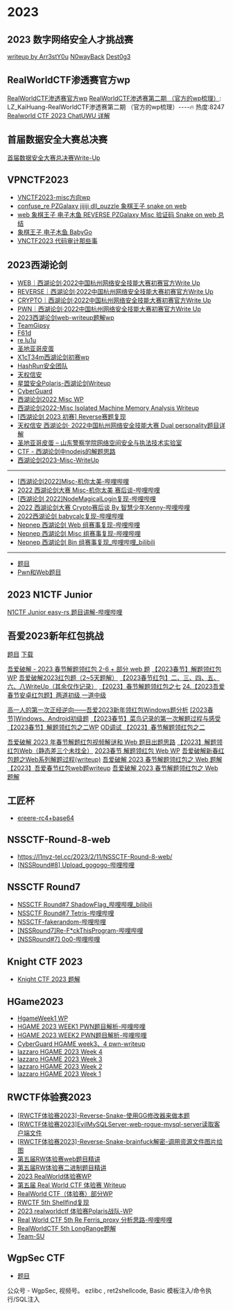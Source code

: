 
# 2023

## 2023 数字网络安全人才挑战赛
[writeup by Arr3stY0u](https://mp.weixin.qq.com/s/raoRrCy00F17YefchLAfoQ)
[N0wayBack](https://mp.weixin.qq.com/s/p2B0WAd1tKRuj6nKhht03A)
[Dest0g3](https://mp.weixin.qq.com/s/shkUat2_xOn_b2Zfv_M7Ig)

## RealWorldCTF渗透赛官方wp
[RealWorldCTF渗透赛官方wp](https://www.bilibili.com/video/BV18X4y1Q775/)
[RealWorldCTF渗透赛第二期 （官方的wp梳理）](https://blog.csdn.net/weixin_45908624/article/details/129487959): LZ_KaiHuang-RealWorldCTF渗透赛第二期 （官方的wp梳理）----🔥 热度:8247 
[Realworld CTF 2023 ChatUWU 详解](https://mp.weixin.qq.com/s/alEAhPRIH1eOYCmU3VEgGQ)


## 首届数据安全大赛总决赛
[首届数据安全大赛总决赛Write-Up](https://mp.weixin.qq.com/s/ew-IoCyL7oqBKu4U01gF6Q)

## VPNCTF2023
* [VNCTF2023-misc方向wp](https://blog.csdn.net/jyttttttt/article/details/129114207)
* [confuse_re PZGalaxy jijiji dll_puzzle 象棋王子 snake on web](https://blog.csdn.net/sln_1550/article/details/129116674)
* [web 象棋王子 电子木鱼 REVERSE PZGalaxy Misc 验证码 Snake on web 总结](https://blog.csdn.net/weixin_52118017/article/details/129116420)
* [象棋王子 电子木鱼 BabyGo](https://blog.csdn.net/akxnxbshai/article/details/129113110)
* [VNCTF2023 代码审计那些事](https://mp.weixin.qq.com/s/d5tNwRDayYLqQND5o79g4A)

## 2023西湖论剑
* [WEB｜西湖论剑·2022中国杭州网络安全技能大赛初赛官方Write Up](https://mp.weixin.qq.com/s/eNp4TBErUion6GGaZVG4AA)
* [REVERSE｜西湖论剑·2022中国杭州网络安全技能大赛初赛官方Write Up](https://mp.weixin.qq.com/s/xhJ3EeKbJBEkT0hyqaILxw)
* [CRYPTO｜西湖论剑·2022中国杭州网络安全技能大赛初赛官方Write Up](https://mp.weixin.qq.com/s/PvNYyrqXIYBpyW6Q5eySIA)
* [PWN｜西湖论剑·2022中国杭州网络安全技能大赛初赛官方Write Up](https://mp.weixin.qq.com/s/JQ7hzjqKTEXYhtZ8TJAXYg)
* [2023西湖论剑web-writeup题解wp](https://mp.weixin.qq.com/s/WnIhWkNsYB3TR1S1LItuqA)
* [TeamGipsy](https://mp.weixin.qq.com/s/vSI5nTZVcwm5qwh2iwomcg)
* [F61d](https://mp.weixin.qq.com/s/Hkr-3CX93XeqkyeKizJTDw)
* [re lu1u](http://lu1u.bxsteam.tk/2023/02/03/2023XHLJ-RE/#2023xhlj-re)
* [圣地亚哥皮蛋](https://mp.weixin.qq.com/s/3ETqxi4kG_UWC-bmjemyGA)
* [X1cT34m西湖论剑初赛wp](https://mp.weixin.qq.com/s/rGiATr3_ObGCAUpsN-0ziQ)
* [HashRun安全团队](https://mp.weixin.qq.com/s/b-55CP7zm-TeyZJI3stU3g)
* [天权信安](https://mp.weixin.qq.com/s/XSR2VDX9xDEAGxr7qAbLZw)
* [星盟安全Polaris-西湖论剑Writeup](https://mp.weixin.qq.com/s/tu4CVGezcCH-1oGVNJ90Xw)
* [CyberGuard](https://mp.weixin.qq.com/s/2aZwbn84y_wa0JWb_D_OPQ)
* [西湖论剑2022 Misc WP](https://zysgmzb.club/index.php/archives/126)
* [西湖论剑2022-Misc Isolated Machine Memory Analysis Writeup](https://zysgmzb.club/index.php/archives/132)
* [[西湖论剑 2023 初赛] Reverse赛题复现](https://www.cnblogs.com/Here-is-SG/p/17090521.html)
* [天权信安 西湖论剑· 2022中国杭州网络安全技能大赛 Dual personality题目详解](https://mp.weixin.qq.com/s/o5175CxYXnVcyDyfAWHLNQ)
* [圣地亚哥皮蛋 – 山东警察学院网络空间安全与执法技术实验室](http://www.sdpcsec.cn/?p=259)
* [CTF - 西湖论剑中nodejs的解题思路](https://mp.weixin.qq.com/s/WT-OGoKBxXg6dKkU1MlySA)
* [西湖论剑2023-Misc-WriteUp](https://byxs20.github.io/posts/20175.html)
---
* [[西湖论剑2022]Misc-机你太美-哔哩哔哩](https://www.bilibili.com/video/BV1y84y157gz)
* [2022 西湖论剑大赛 Misc-机你太美 赛后谈-哔哩哔哩](https://www.bilibili.com/video/BV15T41197F6)
* [[西湖论剑 2022]NodeMagicalLogin复现-哔哩哔哩](https://www.bilibili.com/video/BV1Px4y177S1)
* [2022 西湖论剑大赛 Crypto赛后谈 By 智慧少年Xenny-哔哩哔哩](https://www.bilibili.com/video/BV1UA411z78Z)
* [2022西湖论剑 babycalc复现-哔哩哔哩](https://www.bilibili.com/video/BV1R8411M7hF)
* [Nepnep 西湖论剑 Web 组赛事复现-哔哩哔哩](https://www.bilibili.com/video/BV1k24y1i7qJ)
* [Nepnep 西湖论剑 Misc 组赛事复现-哔哩哔哩](https://www.bilibili.com/video/BV1vx4y157tb)
* [Nepnep 西湖论剑 Bin 组赛事复现_哔哩哔哩_bilibili](https://www.bilibili.com/video/BV11M4y1X7fT/?spm_id_from=333.999.0.0)
---
* [题目](https://github.com/Randark-JMT/CTF_Archive/releases/tag/2022-xhlj)
* [Pwn和Web题目](https://github.com/CTF-Archives)

## 2023 N1CTF Junior
[N1CTF Junior easy-rs 题目讲解-哔哩哔哩](https://www.bilibili.com/video/BV1M24y1q771)
## 吾爱2023新年红包挑战
[题目](https://www.52pojie.cn/thread-1738015-1-1.html) [下载](https://down.52pojie.cn/Challenge/Happy_New_Year_2023_Challenge.rar)

[吾爱破解 - 2023 春节解题领红包 2-6 + 部分 web 题](https://www.52pojie.cn/thread-1742339-1-1.html)
[【2023春节】解题领红包 WP](https://www.52pojie.cn/thread-1742121-1-1.html)
[吾爱破解2023红包题（2~5天题解）](https://www.52pojie.cn/thread-1742330-1-1.html)
[【2023春节红包】二、三、四、五、六、八WriteUp（其余仅作记录）](https://www.52pojie.cn/thread-1742334-1-1.html)
[【2023】春节解题领红包之七](https://www.52pojie.cn/thread-1743632-1-1.html) 
[24.【2023吾爱春节安卓红包题】两道初级,一道中级](https://www.bilibili.com/video/BV1bM411v7Ex/)

[高一人的第一次正经逆向——吾爱2023新年领红包Windows题分析](https://www.52pojie.cn/thread-1742332-1-1.html)
[[2023春节]Windows、Android初级题](https://www.52pojie.cn/thread-1742474-1-1.html)
[【2023春节】菜鸟记录的第一次解题过程与感受](https://www.52pojie.cn/thread-1742584-1-1.html)
[【2023春节】解题领红包之二WP](https://www.52pojie.cn/thread-1742504-1-1.html)
[OD调试 【2023】春节解题领红包之二](https://www.52pojie.cn/thread-1742329-1-1.html)

[吾爱破解 2023 年春节解题红包视频解谜和 Web 题目出题思路](https://www.52pojie.cn/thread-1742787-1-1.html)
[【2023】解题领红包Web（静态差三个未找全）](https://www.52pojie.cn/thread-1742216-1-1.html)
[2023春节 解题领红包 Web WP](https://www.52pojie.cn/thread-1742336-1-1.html)
[吾爱破解新春红包题之Web系列解题过程(writeup)](https://www.52pojie.cn/thread-1742344-1-1.html)
[吾爱破解 2023 春节解题领红包之 Web 题解](https://www.52pojie.cn/thread-1742364-1-1.html)
[【2023】吾爱春节红包web题writeup](https://www.52pojie.cn/thread-1742557-1-1.html)
[吾爱破解 2023 春节解题领红包之 Web 题解](https://mp.weixin.qq.com/s/0Ib1fn1rHLXkMRcUDVkzIA)

## 工匠杯
* [ereere-rc4+base64](https://mp.weixin.qq.com/s/QXZmPGnKjKKdTwizPVzuwg)
## NSSCTF-Round-8-web
* https://l1nyz-tel.cc/2023/2/11/NSSCTF-Round-8-web/
* [[NSSRound#8] Upload_gogogo-哔哩哔哩](https://www.bilibili.com/video/BV1ad4y1J7hg)

## NSSCTF Round7
* [NSSCTF Round#7 ShadowFlag_哔哩哔哩_bilibili](https://www.bilibili.com/video/BV1jY411S71X)
* [NSSCTF Round#7 Tetris-哔哩哔哩](https://www.bilibili.com/video/BV1Ps4y1x7gw)
* [NSSCTF-fakerandom-哔哩哔哩](https://www.bilibili.com/video/BV1GY411L7Kg)
* [[NSSRound7]Re-F*ckThisProgram-哔哩哔哩](https://www.bilibili.com/video/BV1wY411Q7aS)
* [[NSSRound#7] 0o0-哔哩哔哩](https://www.bilibili.com/video/BV1bd4y1H745)

## Knight CTF 2023
* [Knight CTF 2023 题解](https://mp.weixin.qq.com/s/9AWVNGAvDPBg9nTxp_CKiA)

## HGame2023
* [HgameWeek1 WP](https://mp.weixin.qq.com/s/eBogIwxkEJAN6wvtUekL-Q)
* [HGAME 2023 WEEK1 PWN题目解析-哔哩哔哩](https://www.bilibili.com/video/BV1VG4y1C78t?p=1)
* [HGAME 2023 WEEK2 PWN题目解析-哔哩哔哩](https://www.bilibili.com/video/BV11Y4y1o7xt)
* [CyberGuard HGAME week3、4 pwn-writeup](https://mp.weixin.qq.com/s/2aZwbn84y_wa0JWb_D_OPQ)
* [lazzaro HGAME 2023 Week 4](https://lazzzaro.github.io/2023/02/06/match-HGAME-2023-Week-4/)
* [lazzaro HGAME 2023 Week 3](https://lazzzaro.github.io/2023/01/30/match-HGAME-2023-Week-3/)
* [lazzaro HGAME 2023 Week 2](https://lazzzaro.github.io/2023/01/20/match-HGAME-2023-Week-2/)
* [lazzaro HGAME 2023 Week 1](https://lazzzaro.github.io/2023/01/11/match-HGAME-2023-Week-1/)

## RWCTF体验赛2023
* [[RWCTF体验赛2023]-Reverse-Snake-使用GG修改器来做本题](https://www.bilibili.com/video/BV1aR4y117Pd/)
* [[RWCTF体验赛2023]EvilMySQLServer-web-rogue-mysql-server读取客户端文件](https://www.bilibili.com/video/BV1hM41187EM/)
* [[RWCTF体验赛2023]-Reverse-Snake-brainfuck解密-调用资源文件图片绘图](https://www.bilibili.com/video/BV19R4y1m7HA/)
* [第五届RW体验赛web题目精讲](https://www.bilibili.com/video/BV1VR4y127Ya)
* [第五届RW体验赛二进制题目精讲](https://www.bilibili.com/video/BV1wM411F755)
* [2023 RealWorld体验赛WP](https://mp.weixin.qq.com/s/FWUKMmMB3XKGqoUIpPjPNg)
* [第五届 Real World CTF 体验赛  Writeup](https://mp.weixin.qq.com/s/hZBvhedDCBzEuzSd021l6Q)
* [RealWorld CTF（体验赛）部分WP](https://mp.weixin.qq.com/s/14gofGSPrjZDVWiZhUYIrg)
* [RWCTF 5th Shellfind复现](https://mp.weixin.qq.com/s/SSDcTz9ZqBDWIhI0gsp7UA)
* [2023 realworldctf 体验赛Polaris战队-WP](https://mp.weixin.qq.com/s/kTCYxAkuVzt5i5oV-xUjiw)
* [Real World CTF 5th Re Ferris_proxy 分析思路-哔哩哔哩](https://www.bilibili.com/video/BV1gY411R7gs)
* [RealWorldCTF 5th LongRange题解](https://zysgmzb.club/index.php/archives/102)
* [Team-SU](https://su-team.cn/passages/2023-01-10-RWCTF/)


## WgpSec CTF
* [题目](https://ctf.wgpsec.org/challenges#ezlibc-128)

公众号 - WgpSec, 视频号。
ezlibc , ret2shellcode, Basic 模板注入/命令执行/SQL注入